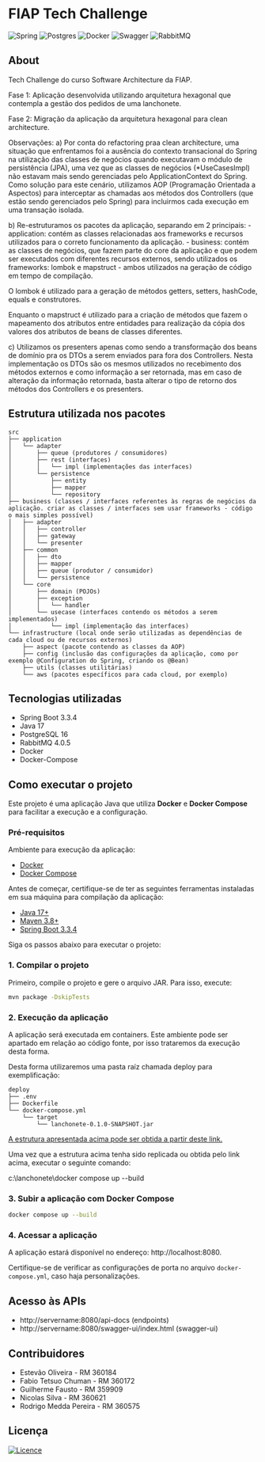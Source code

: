 # FIAP Tech Challenge

![Spring](https://img.shields.io/badge/spring-%236DB33F.svg?style=for-the-badge&logo=spring&logoColor=white)
![Postgres](https://img.shields.io/badge/postgres-%23316192.svg?style=for-the-badge&logo=postgresql&logoColor=white)
![Docker](https://img.shields.io/badge/docker-%230db7ed.svg?style=for-the-badge&logo=docker&logoColor=white)
![Swagger](https://img.shields.io/badge/-Swagger-%23Clojure?style=for-the-badge&logo=swagger&logoColor=white)
![RabbitMQ](https://img.shields.io/badge/Rabbitmq-FF6600?style=for-the-badge&logo=rabbitmq&logoColor=white)

## About 

Tech Challenge do curso Software Architecture da FIAP. 

Fase 1: Aplicação desenvolvida utilizando arquitetura hexagonal que contempla a gestão dos pedidos de uma lanchonete.

Fase 2: Migração da aplicação da arquitetura hexagonal para clean architecture.

Observações:
a) Por conta do refactoring praa clean architecture, uma situação que enfrentamos foi a ausência do contexto transacional do Spring na utilização das classes de negócios quando executavam o módulo de persistência (JPA), uma vez que as classes de negócios (*UseCasesImpl) não estavam mais sendo gerenciadas pelo ApplicationContext do Spring. Como solução para este cenário, utilizamos AOP (Programação Orientada a Aspectos) para interceptar as chamadas aos métodos dos Controllers (que estão sendo gerenciados pelo Spring) para incluirmos cada execução em uma transação isolada.

b) Re-estruturamos os pacotes da aplicação, separando em 2 principais:
	- application: contém as classes relacionadas aos frameworks e recursos utilizados para o correto funcionamento da aplicação.
	- business: contém as classes de negócios, que fazem parte do core da aplicação e que podem ser executados com diferentes recursos externos, sendo utilizados os frameworks: lombok e mapstruct - ambos utilizados na geração de código em tempo de compilação.

O lombok é utilizado para a geração de métodos getters, setters, hashCode, equals e construtores.

Enquanto o mapstruct é utilizado para a criação de métodos que fazem o mapeamento dos atributos entre entidades para realização da cópia dos valores dos atributos de beans de classes diferentes.

c) Utilizamos os presenters apenas como sendo a transformação dos beans de domínio pra os DTOs a serem enviados para fora dos Controllers.  Nesta implementação os DTOs são os mesmos utilizados no recebimento dos métodos externos e como informação a ser retornada, mas em caso de alteração da informação retornada, basta alterar o tipo de retorno dos métodos dos Controllers e os presenters. 


## Estrutura utilizada nos pacotes


```
src
├── application
│   └── adapter
│       ├── queue (produtores / consumidores)
│       ├── rest (interfaces)
│       │   └── impl (implementações das interfaces)
│       └── persistence
│           ├── entity
│           ├── mapper
│           └── repository
├── business (classes / interfaces referentes às regras de negócios da aplicação. criar as classes / interfaces sem usar frameworks - código o mais simples possível)
│   ├── adapter
│   │   ├── controller
│   │   ├── gateway
│   │   └── presenter
│   ├── common
│   │   ├── dto
│   │   ├── mapper
│   │   ├── queue (produtor / consumidor)
│   │   └── persistence
│   └── core
│       ├── domain (POJOs)
│       ├── exception
│       │   └── handler
│       └── usecase (interfaces contendo os métodos a serem implementados)
│           └── impl (implementação das interfaces)
└── infrastructure (local onde serão utilizadas as dependências de cada cloud ou de recursos externos)
    ├── aspect (pacote contendo as classes da AOP)
    ├── config (inclusão das configurações da aplicação, como por exemplo @Configuration do Spring, criando os @Bean)
    ├── utils (classes utilitárias)
    └── aws (pacotes específicos para cada cloud, por exemplo)
```

## Tecnologias utilizadas

* Spring Boot 3.3.4
* Java 17
* PostgreSQL 16
* RabbitMQ 4.0.5
* Docker
* Docker-Compose

## Como executar o projeto

Este projeto é uma aplicação Java que utiliza **Docker** e **Docker Compose** para facilitar a execução e a configuração.

### Pré-requisitos

Ambiente para execução da aplicação:

- [Docker](https://www.docker.com/)
- [Docker Compose](https://docs.docker.com/compose/)

Antes de começar, certifique-se de ter as seguintes ferramentas instaladas em sua máquina para compilação da aplicação:

- [Java 17+](https://www.oracle.com/java/technologies/javase/jdk17-archive-downloads.html)
- [Maven 3.8+](https://maven.apache.org/)
- [Spring Boot 3.3.4](https://spring.io/projects/spring-boot)
 
Siga os passos abaixo para executar o projeto:

### 1. Compilar o projeto
Primeiro, compile o projeto e gere o arquivo JAR. Para isso, execute:

```bash
mvn package -DskipTests
```

### 2. Execução da aplicação

A aplicação será executada em containers.  Este ambiente pode ser apartado em relação ao código fonte, por isso trataremos da execução desta forma.

Desta forma utilizaremos uma pasta raíz chamada deploy para exemplificação:

```
deploy
├── .env
├── Dockerfile
└── docker-compose.yml
    └── target 
        └── lanchonete-0.1.0-SNAPSHOT.jar
```

[A estrutura apresentada acima pode ser obtida a partir deste link.](https://drive.google.com/file/d/1ph1Kpj9o3_74XkMHHpIow1AC16tN_M9I/view?usp=sharing)

Uma vez que a estrutura acima tenha sido replicada ou obtida pelo link acima, executar o seguinte comando:

c:\lanchonete\docker compose up --build

### 3. Subir a aplicação com Docker Compose
```bash
docker compose up --build
```

### 4. Acessar a aplicação
A aplicação estará disponível no endereço: http://localhost:8080.

Certifique-se de verificar as configurações de porta no arquivo `docker-compose.yml`, caso haja personalizações.

## Acesso às APIs

* http://servername:8080/api-docs (endpoints)
* http://servername:8080/swagger-ui/index.html (swagger-ui)

## Contribuidores
* Estevão Oliveira - RM 360184
* Fabio Tetsuo Chuman - RM 360172
* Guilherme Fausto - RM 359909
* Nicolas Silva - RM 360621
* Rodrigo Medda Pereira - RM 360575


## Licença
[![Licence](https://img.shields.io/github/license/Ileriayo/markdown-badges?style=for-the-badge)](./LICENSE)